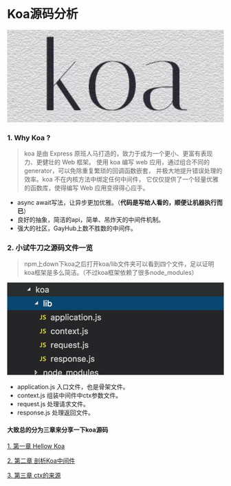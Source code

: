 # Koa源码分析

![image-20180528181625044](./img/koa2.jpeg)

### 1. Why Koa ?
>koa 是由 Express 原班人马打造的，致力于成为一个更小、更富有表现力、更健壮的 Web 框架。 使用 koa 编写 web 应用，通过组合不同的 generator，可以免除重复繁琐的回调函数嵌套， 并极大地提升错误处理的效率。koa 不在内核方法中绑定任何中间件， 它仅仅提供了一个轻量优雅的函数库，使得编写 Web 应用变得得心应手。


- async await写法，让异步更加优雅。（**代码是写给人看的，顺便让机器执行而已**）
- 良好的抽象，简洁的api，简单、吊炸天的中间件机制。
- 强大的社区，GayHub上数不胜数的中间件。

### 2. 小试牛刀之源码文件一览

> npm上down下koa之后打开koa/lib文件夹可以看到四个文件，足以证明koa框架是多么简洁。（不过koa框架依赖了很多node_modules）

![image-20180528181625044](./img/1527502768570.jpg)
- application.js 入口文件，也是骨架文件。
- context.js 组装中间件中ctx参数文件。
- request.js 处理请求文件。
- response.js 处理返回文件。

#### 大致总的分为三章来分享一下koa源码

[1. 第一章 Hellow Koa](./application.html)

[2. 第二章 剖析Koa中间件](./middleware.html)

[3. 第三章 ctx的来源](./context.html)
